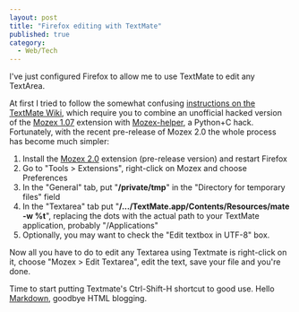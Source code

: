 ```yaml
---
layout: post
title: "Firefox editing with TextMate"
published: true
category:
  - Web/Tech
---
```


I've just configured Firefox to allow me to use TextMate to edit any
TextArea.

At first I tried to follow the somewhat confusing [instructions on the
TextMate Wiki], which require you to combine an unofficial hacked
version of the [Mozex 1.07] extension with [Mozex-helper], a Python+C
hack. Fortunately, with the recent pre-release of Mozex 2.0 the whole
process has become much simpler:

1.  Install the [Mozex 2.0] extension (pre-release version) and restart
    Firefox
2.  Go to "Tools &gt; Extensions", right-click on Mozex and choose
    Preferences
3.  In the "General" tab, put "**/private/tmp**" in the "Directory for
    temporary files" field
4.  In the "Textarea" tab put
    "**/.../TextMate.app/Contents/Resources/mate -w %t**", replacing the
    dots with the actual path to your TextMate application, probably
    "/Applications"
5.  Optionally, you may want to check the "Edit textbox in UTF-8" box.

Now all you have to do to edit any Textarea using Textmate is
right-click on it, choose "Mozex &gt; Edit Textarea", edit the text,
save your file and you're done.

Time to start putting Textmate's Ctrl-Shift-H shortcut to good use.
Hello [Markdown], goodbye HTML blogging.

  [instructions on the TextMate Wiki]: http://macromates.com/wiki/Main/Howtos#Firefox
  [Mozex 1.07]: https://nic-nac-project.de/~kaosmos/mozex107-en.html
  [Mozex-helper]: http://www.noctua.org.uk/paul/software/
  [Mozex 2.0]: http://mozex.mozdev.org/development.html
  [Markdown]: http://daringfireball.net/projects/markdown/
